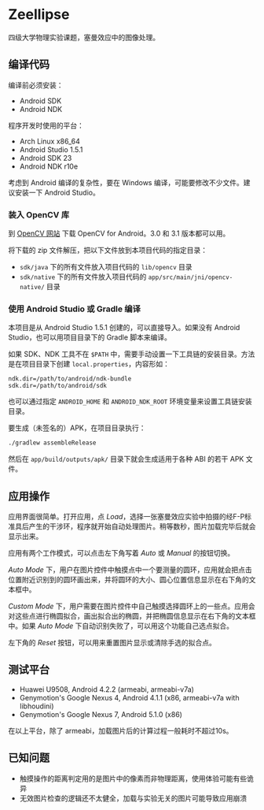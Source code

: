 # Zeellipse

四级大学物理实验课题，塞曼效应中的图像处理。

## 编译代码

编译前必须安装：

* Android SDK
* Android NDK

程序开发时使用的平台：

* Arch Linux x86_64
* Android Studio 1.5.1
* Android SDK 23
* Android NDK r10e

考虑到 Android 编译的复杂性，要在 Windows 编译，可能要修改不少文件。建议安装一下 Android Studio。

### 装入 OpenCV 库

到 [OpenCV 网站](http://opencv.org/) 下载 OpenCV for Android。3.0 和 3.1 版本都可以用。

将下载的 zip 文件解压，把以下文件放到本项目代码的指定目录：

* ``sdk/java`` 下的所有文件放入项目代码的 ``lib/opencv`` 目录
* ``sdk/native`` 下的所有文件放入项目代码的 ``app/src/main/jni/opencv-native/`` 目录

### 使用 Android Studio 或 Gradle 编译

本项目是从 Android Studio 1.5.1 创建的，可以直接导入。如果没有 Android Studio，也可以用项目目录下的 Gradle 脚本来编译。

如果 SDK、NDK 工具不在 ``$PATH`` 中，需要手动设置一下工具链的安装目录。方法是在项目目录下创建 ``local.properties``，内容形如：
```
ndk.dir=/path/to/android/ndk-bundle
sdk.dir=/path/to/android/sdk
```

也可以通过指定 ``ANDROID_HOME`` 和 ``ANDROID_NDK_ROOT`` 环境变量来设置工具链安装目录。

要生成（未签名的）APK，在项目目录执行：

```bash
./gradlew assembleRelease
```

然后在 ``app/build/outputs/apk/`` 目录下就会生成适用于各种 ABI 的若干 APK 文件。

## 应用操作

应用界面很简单。打开应用，点 *Load*，选择一张塞曼效应实验中拍摄的经F-P标准具后产生的干涉环，程序就开始自动处理图片。稍等数秒，图片加载完毕后就会显示出来。

应用有两个工作模式，可以点击左下角写着 *Auto* 或 *Manual* 的按钮切换。

*Auto Mode* 下，用户在图片控件中触摸点中一个要测量的圆环，应用就会把点击位置附近识别到的圆环画出来，并将圆环的大小、圆心位置信息显示在右下角的文本框中。

*Custom Mode* 下，用户需要在图片控件中自己触摸选择圆环上的一些点。应用会对这些点进行椭圆拟合，画出拟合出的椭圆，并把椭圆信息显示在右下角的文本框中。如果 *Auto Mode* 下自动识别失败了，可以用这个功能自己选点拟合。

左下角的 *Reset* 按钮，可以用来重置图片显示或清除手选的拟合点。

## 测试平台

* Huawei U9508, Android 4.2.2 (armeabi, armeabi-v7a)
* Genymotion's Google Nexus 4, Android 4.1.1 (x86, armeabi-v7a with libhoudini)
* Genymotion's Google Nexus 7, Android 5.1.0 (x86)

在以上平台，除了 armeabi，加载图片后的计算过程一般耗时不超过10s。

## 已知问题

* 触摸操作的距离判定用的是图片中的像素而非物理距离，使用体验可能有些诡异
* 无效图片检查的逻辑还不太健全，加载与实验无关的图片可能导致应用崩溃
